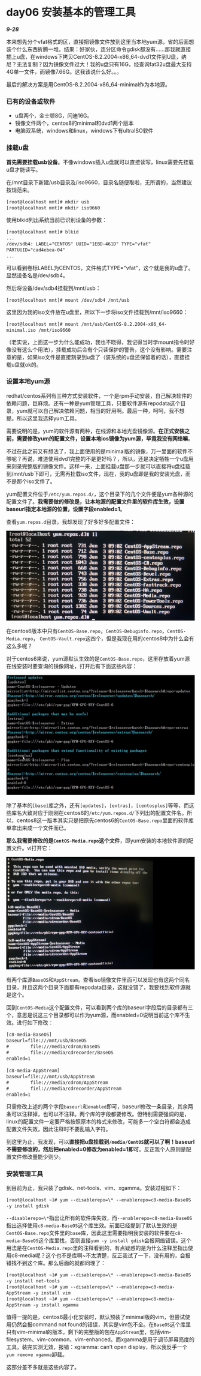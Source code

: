 # day06 安装基本的管理工具

***9-28***

本来想先分个vfat格式的区，直接把镜像文件放到这里当本地yum源，省的后面想装个什么东西折腾一堆。结果：好家伙，连分区命令gdisk都没有......那我就直接插上u盘，在windows下拷贝CentOS-8.2.2004-x86_64-dvd1文件到U盘，纳尼？无法复制？因为镜像文件过大！我的u盘只有16G，经查询fat32u盘最大支持4G单一文件，而镜像7.66G。这我该说什么好。。。

最后的解决方案是用CentOS-8.2.2004-x86_64-minimal作为本地源。

### 已有的设备或软件

* u盘两个，金士顿8G，闪迪16G。
* 镜像文件两个，centos8的minimal和dvd1两个版本
* 电脑双系统，windows和linux，windows下有ultraISO软件

### 挂载u盘

**首先需要挂载usb设备**。不像windows插入u盘就可以直接读写，linux需要先挂载u盘才能读写。

在/mnt目录下新建/usb目录及/iso9660，目录名随便取啦，无所谓的，当然建议按规范来。

```
[root@localhost mnt]# mkdir usb
[root@localhost mnt]# mkdir iso9660
```

使用blkid列出系统当前已识别设备的参数：

```
[root@localhost mnt]# blkid
...
/dev/sdb4: LABEL="CENTOS" UUID="1EBD-461D" TYPE="vfat" PARTUUID="cad4ebea-04"
...
```

可以看到卷标LABEL为CENTOS，文件格式TYPE="vfat"，这个就是我的u盘了。显然设备名是/dev/sdb4。

然后将设备/dev/sdb4挂载到/mnt/usb：

```
[root@localhost mnt]# mount /dev/sdb4 /mnt/usb
```

这里因为我的iso文件放在u盘里，所以下一步将iso文件挂载到/mnt/iso9660：

```
[root@localhost mnt]# mount /mnt/usb/CentOS-8.2.2004-x86_64-minimal.iso /mnt/iso9660
```

（老实说，上面这一步为什么能成功，我也不晓得，我记得当时学mount指令时好像没有这么个用法），挂载成功后会有个只读保护的警告，这个没有影响。需要注意的是，如果iso文件是直接刻录到u盘了（装系统的u盘还保留着的话），直接挂载u盘就ok的。

### 设置本地yum源

redhat/centos系列有三种方式安装软件，一个是rpm手动安装，自己解决软件的依赖问题，巨麻烦。还有一种是yum管理工具，只要软件源有repodata这个目录，yum就可以自己解决依赖问题，相当的好用啊。最后一种，呵呵，我不想提。所以这里我选择yum工具。

需要说明的是，yum的软件源有两种，在线源和本地光盘镜像源。**在正式安装之前，需要修改yum的配置文件，设置本地ios镜像为yum源，毕竟我没有网络嘛**。

不过在此之前又有想法了，我上面使用的是minimal版的镜像，万一里面的软件不够呢？再说，难道使用dvd1完整的不是更好吗？，所以，还是决定牺牲一个u盘用来刻录完整版的镜像文件。这样一来，上面挂载u盘那一步就可以直接将u盘挂载到/mnt/usb下即可，无需再挂载iso文件，现在，我的u盘即是我的安装光盘，而不是那个iso文件了。

yum配置文件位于`/etc/yum.repos.d/`，这个目录下的几个文件便是yum各种源的配置文件了。**我需要做的修改是，让本地源的配置文件里的软件库生效，设置baseurl指定本地源的位置，设置字段enabled=1**。

查看`yum.repos.d`目录，我却发现了好多好多配置文件：

<div align="left"><img src="..\images\yum配置文件列表.jpg" width = 600 height = 240/></div>

在centos6版本中只有`CentOS-Base.repo`，`CentOS-Debuginfo.repo`，`CentOS-Media.repo`， `CentOS-Vault.repo`这四个，但是我现在用的centos8中为什么会有这么多呢？

对于centos6来说，yum源默认生效的是`CentOS-Base.repo`，这里存放着yum源在线安装时要查询的镜像网址，打开后有下面这些内容：

<div align="left"><img src="..\images\CentOS-Base软件库.jpg" width = 600 height = 320/></div>

除了基本的`[base]`库之外，还有`[updates]`，`[extras]`，`[centosplus]`等等，而这些库名大致对应于刚刚在centos8的`/etc/yum.repos.d/`下列出的配置文件名。所以，centos8这一版本其实只是把原先centos6的`CentOS-Base.repo`里面的软件库单拿出来成一个文件而已。

**那么我需要修改的是`CentOS-Media.repo`这个文件**，即yum安装的本地软件源的配置文件。vi打开它：

<div align="left"><img src="..\images\CentOS-Media配置文件.jpg" width = 600 height = 300/></div>

有两个库源`BaseOS`和`AppStream`。查看iso镜像文件里面可以发现也有这两个同名目录，并且这两个目录下面都有repodata目录，这就没错了，我要找到软件源就是这个。

回到`CentOS-Media`这个配置文件，可以看到两个库的baseurl字段后的目录都有三个，意思是说这三个目录都可以作为yum源，而enabled=0说明当前这个库不生效。进行如下修改：

```
[c8-media-BaseOS]
baseurl=file:///mnt/usb/BaseOS
#		 file:///media/cdrom/BaseOS
#		 file:///media/cdrecorder/BaseOS
enabled=1

[c8-media-AppStream]
baseurl=file:///mnt/usb/AppStream
#		 file:///media/cdrom/AppStream
#		 fiel:///media/cdrecorder/AppStream
enabled=1
```

只需修改上述的两个字段`baseurl`和`enabled`即可，baseurl修改一条目录，其余两条可以注释掉，也可以不注释。两个库的字段都要修改。但特别需要强调的是，linux的配置文件一定要严格按照原本的格式来修改，可能多一个空白符都会造成配置文件失效，因此注释时不要乱输入字符。

到这里为止，我发现，可以**直接把u盘挂载到`/media/CentOS`就可以了啊！baseurl不需要修改的，然后把enabled=0修改为enabled=1即可**。反正我个人原则是配置文件修改量能少则少。

### 安装管理工具

到目前为止，我只装了gdisk、net-tools、vim、xgamma。安装过程如下：

```
[root@localhost ~]# yum --disablerepo=\* --enablerepo=c8-media-BaseOS -y install gdisk
```

`--disablerepo=\*`指出让所有的软件库失效，而`--enablerepo=c8-media-BaseOS`指出选择使用`c8-media-BaseOS`这个库生效。前面已经提到了默认生效的是`CentOS-Base.repo`文件里的`base`库，因此这里需要指明我安装的软件要在`c8-media-BaseOS`这个库里找，否则直接`yum -y install gdisk`会报网络错误。这个用法是在`CentOS-Media.repo`里的注释看到的，有点疑惑的是为什么注释里指出使用c8-media呢？这个也不是库啊~不太清楚，反正我试了一下，没有用的，会报错找不到这个库。那么后面的就都同理了：

```
[root@localhost ~]# yum --disablerepo=\* --enablerepo=c8-media-BaseOS -y install net-tools
[root@localhost ~]# yum --disablerepo=\* --enablerepo=c8-media-AppStream -y install vim
[root@localhost ~]# yum --disablerepo=\* --enablerepo=c8-media-AppStream -y install xgamma
```

值得一提的是，centos8最小化安装时，默认预装了minimal版的vim，但尝试使用仍然会报command not found的错误，其实是vim包不全。在`BaseOS`这个库里只有vim-minimal的版本，剩下的完整版的包在`AppStream`里，包括vim-filesystem、vim-common、vim-enhanced。而xgamma是用于调节屏幕亮度的工具，装完实测无效，报错：xgramma: can't open display，所以我反手一个`yum remove xgamma`卸载。

这部分差不多就是这些内容了。